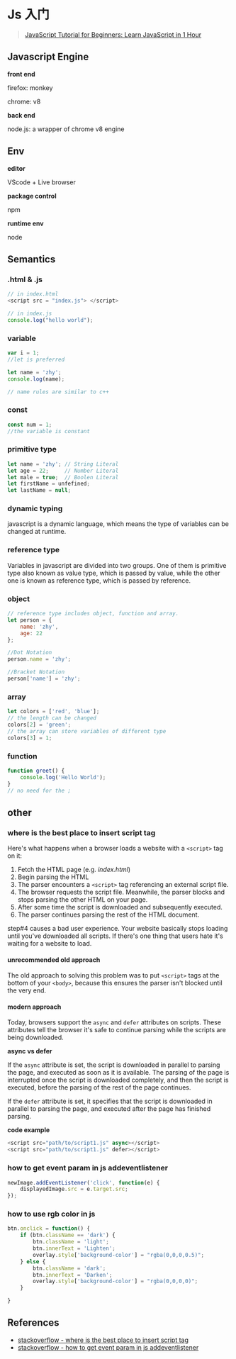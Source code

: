 # Js 入门

> [JavaScript Tutorial for Beginners: Learn JavaScript in 1 Hour](https://www.youtube.com/watch?v=W6NZfCO5SIk)

## Javascript Engine

**front end**

firefox: monkey

chrome: v8

**back end**

node.js: a wrapper of  chrome v8 engine  

## Env

**editor**

VScode + Live browser

**package control** 

npm

**runtime env**

node

## Semantics

### .html & .js

``` javascript
// in index.html
<script src = "index.js"> </script>

// in index.js
console.log("hello world");
```

### variable

``` javascript
var i = 1;
//let is preferred

let name = 'zhy';
console.log(name);

// name rules are similar to c++ 
```

### const

``` javascript
const num = 1;
//the variable is constant
```

### primitive type

``` javascript
let name = 'zhy'; // String Literal
let age = 22;	  // Number Literal
let male = true;  // Boolen Literal
let firstName = unfefined; 
let lastName = null; 
```

### dynamic typing

javascript is a dynamic language, which means the type of variables can be changed at runtime.

### reference type

Variables in javascript are divided into two groups. One of them  is primitive type also known as value type, which is passed by value, while the other one is known as reference type, which is passed by reference.

### object

``` javascript
// reference type includes object, function and array.
let person = {
    name: 'zhy',
    age: 22
};

//Dot Notation
person.name = 'zhy';

//Bracket Notation
person['name'] = 'zhy';
```

### array

``` javascript
let colors = ['red', 'blue'];
// the length can be changed
colors[2] = 'green';
// the array can store variables of different type
colors[3] = 1;
```

### function

``` javascript
function greet() {
    console.log('Hello World');
}
// no need for the ;
```

## other

### where is the best place to insert script tag

Here's what happens when a browser loads a website with a `<script>` tag on it:

1. Fetch the HTML page (e.g. *index.html*)
2. Begin parsing the HTML
3. The parser encounters a `<script>` tag referencing an external script file.
4. The browser requests the script file. Meanwhile, the parser blocks and stops parsing the other HTML on your page.
5. After some time the script is downloaded and subsequently executed.
6. The parser continues parsing the rest of the HTML document.

step#4 causes a bad user experience. Your website basically stops loading until you've downloaded all scripts. If there's one thing that users hate it's waiting for a website to load.

#### unrecommended old approach

The old approach to solving this problem was to put `<script>` tags at the bottom of your `<body>`, because this ensures the parser isn't blocked until the very end.

#### modern approach

Today, browsers support the `async` and `defer` attributes on scripts. These attributes tell the browser it's safe to continue parsing while the scripts are being downloaded.

**async vs defer**

If the `async` attribute is set, the script is downloaded in parallel to parsing the page, and executed as soon as it is available. The parsing of the page is interrupted once the script is downloaded completely, and then the script is executed, before the parsing of the rest of the page continues.



If the `defer` attribute is set, it specifies that the script is downloaded in parallel to parsing the page, and executed after the page has finished parsing.

**code example**

``` javascript
<script src="path/to/script1.js" async></script>
<script src="path/to/script1.js" defer></script>
```

### how to get event param in js addeventlistener

``` javascript
newImage.addEventListener('click', function(e) {
	displayedImage.src = e.target.src;
});
```

### how to use rgb color in js

``` javascript
btn.onclick = function() {
    if (btn.className == 'dark') {
        btn.className = 'light';
        btn.innerText = 'Lighten';
        overlay.style['background-color'] = "rgba(0,0,0,0.5)";
    } else {
        btn.className = 'dark';
        btn.innerText = 'Darken';
        overlay.style['background-color'] = "rgba(0,0,0,0)";
    }

}
```

## References

+ [stackoverflow - where is the best place to insert script tag](https://stackoverflow.com/questions/436411/where-should-i-put-script-tags-in-html-markup)
+ [stackoverflow - how to get event param in js addeventlistener](https://stackoverflow.com/questions/7394750/adding-event-as-parameter-within-function-using-addeventlistener-doesnt-work)
